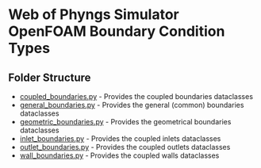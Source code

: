 # Web of Phyngs Simulator OpenFOAM Boundary Condition Types

## Folder Structure

- [coupled_boundaries.py](coupled_boundaries.py) - Provides the coupled boundaries dataclasses
- [general_boundaries.py](general_boundaries.py) - Provides the general (common) boundaries dataclasses
- [geometric_boundaries.py](geometric_boundaries.py) - Provides the geometrical boundaries dataclasses
- [inlet_boundaries.py](inlet_boundaries.py) - Provides the coupled inlets dataclasses
- [outlet_boundaries.py](outlet_boundaries.py) - Provides the coupled outlets dataclasses
- [wall_boundaries.py](wall_boundaries.py) - Provides the coupled walls dataclasses
